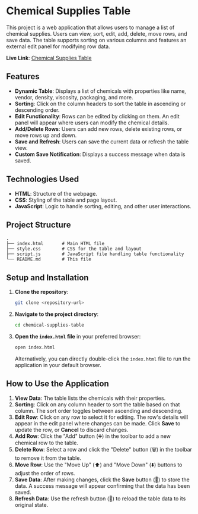 # Chemical Supplies Table

This project is a web application that allows users to manage a list of chemical supplies. Users can view, sort, edit, add, delete, move rows, and save data. The table supports sorting on various columns and features an external edit panel for modifying row data.

**Live Link**: [Chemical Supplies Table](https://chemical-supplies-two.vercel.app/)

## Features
- **Dynamic Table**: Displays a list of chemicals with properties like name, vendor, density, viscosity, packaging, and more.
- **Sorting**: Click on the column headers to sort the table in ascending or descending order.
- **Edit Functionality**: Rows can be edited by clicking on them. An edit panel will appear where users can modify the chemical details.
- **Add/Delete Rows**: Users can add new rows, delete existing rows, or move rows up and down.
- **Save and Refresh**: Users can save the current data or refresh the table view.
- **Custom Save Notification**: Displays a success message when data is saved.
  
## Technologies Used
- **HTML**: Structure of the webpage.
- **CSS**: Styling of the table and page layout.
- **JavaScript**: Logic to handle sorting, editing, and other user interactions.

## Project Structure

```
.
├── index.html       # Main HTML file
├── style.css        # CSS for the table and layout
├── script.js        # JavaScript file handling table functionality
└── README.md        # This file
```

## Setup and Installation

1. **Clone the repository**:
   ```bash
   git clone <repository-url>
   ```

2. **Navigate to the project directory**:
   ```bash
   cd chemical-supplies-table
   ```

3. **Open the `index.html` file** in your preferred browser:
   ```bash
   open index.html
   ```

   Alternatively, you can directly double-click the `index.html` file to run the application in your default browser.

## How to Use the Application

1. **View Data**: The table lists the chemicals with their properties.
2. **Sorting**: Click on any column header to sort the table based on that column. The sort order toggles between ascending and descending.
3. **Edit Row**: Click on any row to select it for editing. The row's details will appear in the edit panel where changes can be made. Click **Save** to update the row, or **Cancel** to discard changes.
4. **Add Row**: Click the "Add" button (➕) in the toolbar to add a new chemical row to the table.
5. **Delete Row**: Select a row and click the "Delete" button (🗑️) in the toolbar to remove it from the table.
6. **Move Row**: Use the "Move Up" (⬆️) and "Move Down" (⬇️) buttons to adjust the order of rows.
7. **Save Data**: After making changes, click the **Save** button (💾) to store the data. A success message will appear confirming that the data has been saved.
8. **Refresh Data**: Use the refresh button (🔄) to reload the table data to its original state.
